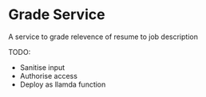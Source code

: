 # Grade Service

A service to grade relevence of resume to job description

TODO:

- Sanitise input
- Authorise access
- Deploy as llamda function
